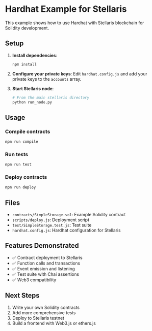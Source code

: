 # Hardhat Example for Stellaris

This example shows how to use Hardhat with Stellaris blockchain for Solidity development.

## Setup

1. **Install dependencies**:
   ```bash
   npm install
   ```

2. **Configure your private keys**:
   Edit `hardhat.config.js` and add your private keys to the `accounts` array.

3. **Start Stellaris node**:
   ```bash
   # From the main stellaris directory
   python run_node.py
   ```

## Usage

### Compile contracts
```bash
npm run compile
```

### Run tests
```bash
npm run test
```

### Deploy contracts
```bash
npm run deploy
```

## Files

- `contracts/SimpleStorage.sol`: Example Solidity contract
- `scripts/deploy.js`: Deployment script
- `test/SimpleStorage.test.js`: Test suite
- `hardhat.config.js`: Hardhat configuration for Stellaris

## Features Demonstrated

- ✅ Contract deployment to Stellaris
- ✅ Function calls and transactions
- ✅ Event emission and listening
- ✅ Test suite with Chai assertions
- ✅ Web3 compatibility

## Next Steps

1. Write your own Solidity contracts
2. Add more comprehensive tests
3. Deploy to Stellaris testnet
4. Build a frontend with Web3.js or ethers.js